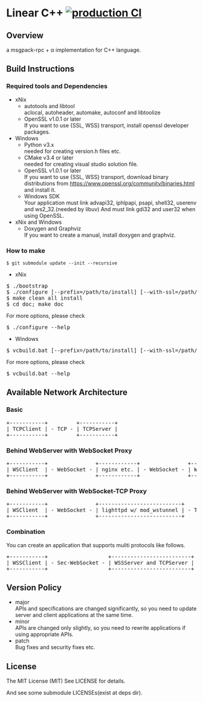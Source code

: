 # Linear C++ [![production CI](https://github.com/linear-rpc/linear-cpp/actions/workflows/production.yml/badge.svg)](https://github.com/linear-rpc/linear-cpp/actions/workflows/production.yml)

## Overview

a msgpack-rpc + α implementation for C++ language.

## Build Instructions
### Required tools and Dependencies
* xNix
  * autotools and libtool<br>
    aclocal, autoheader, automake, autoconf and libtoolize
  * OpenSSL v1.0.1 or later<br>
    If you want to use {SSL, WSS} transport,
    install openssl developer packages.
* Windows
  * Python v3.x<br>
    needed for creating version.h files etc.<br>
  * CMake v3.4 or later<br>
    needed for creating visual studio solution file.
  * OpenSSL v1.0.1 or later<br>
    If you want to use {SSL, WSS} transport,
    download binary distributions from https://www.openssl.org/community/binaries.html and install it.<br>
  * Windows SDK<br>
    Your application must link advapi32, iphlpapi, psapi, shell32, userenv and ws2_32.(needed by libuv)
    And must link gdi32 and user32 when using OpenSSL.
* xNix and Windows
  * Doxygen and Graphviz<br>
    If you want to create a manual, install doxygen and graphviz.

### How to make
```
$ git submodule update --init --recursive
```
* xNix<br>
<pre class="fragment">
$ ./bootstrap
$ ./configure [--prefix=/path/to/install] [--with-ssl=/path/to/OpenSSL]
$ make clean all install
$ cd doc; make doc
</pre>
For more options, please check
<pre class="fragment">
$ ./configure --help
</pre>
* Windows<br>
<pre class="fragment">
$ vcbuild.bat [--prefix=/path/to/install] [--with-ssl=/path/to/OpenSSL]
</pre>
For more options, please check
<pre class="fragment">
$ vcbuild.bat --help
</pre>


## Available Network Architecture
### Basic
<pre class="fragment">
+-----------+         +-----------+
| TCPClient | - TCP - | TCPServer |
+-----------+         +-----------+
</pre>

### Behind WebServer with WebSocket Proxy
<pre class="fragment">
+-----------+               +------------+               +----------+
| WSClient  | - WebSocket - | nginx etc. | - WebSocket - | WSServer |
+-----------+               +------------+               +----------+
</pre>

### Behind WebServer with WebSocket-TCP Proxy
<pre class="fragment">
+-----------+               +--------------------------+         +-----------+
| WSClient  | - WebSocket - | lighttpd w/ mod_wstunnel | - TCP - | TCPServer |
+-----------+               +--------------------------+         +-----------+
</pre>

### Combination
You can create an application that supports muliti protocols like follows.
<pre class="fragment">
+-----------+                   +-------------------------+         +-----------+
| WSSClient | - Sec-WebSocket - | WSSServer and TCPServer | - TCP - | TCPClient |
+-----------+                   +-------------------------+         +-----------+
</pre>

## Version Policy
* major<br>
  APIs and specifications are changed significantly,
  so you need to update server and client applications at the same time.
* minor<br>
  APIs are changed only slightly,
  so you need to rewrite applications if using appropriate APIs.
* patch<br>
  Bug fixes and security fixes etc.

## License
The MIT License (MIT)
See LICENSE for details.

And see some submodule LICENSEs(exist at deps dir).
